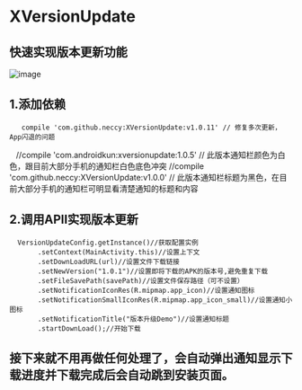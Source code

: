 # XVersionUpdate
## 快速实现版本更新功能
![image](http://img.blog.csdn.net/20170523162052660?watermark/2/text/aHR0cDovL2Jsb2cuY3Nkbi5uZXQvYTE1MzM1ODg4Njc=/font/5a6L5L2T/fontsize/400/fill/I0JBQkFCMA==/dissolve/70/gravity/SouthEast)   
## 1.添加依赖 
       compile 'com.github.neccy:XVersionUpdate:v1.0.11' // 修复多次更新，App闪退的问题
   
    //compile 'com.androidkun:xversionupdate:1.0.5' // 此版本通知栏颜色为白色，跟目前大部分手机的通知栏白色底色冲突
    //compile 'com.github.neccy:XVersionUpdate:v1.0.0' // 此版本通知栏标题为黑色，在目前大部分手机的通知栏可明显看清楚通知的标题和内容

## 2.调用APII实现版本更新
   
      VersionUpdateConfig.getInstance()//获取配置实例
           .setContext(MainActivity.this)//设置上下文
           .setDownLoadURL(url)//设置文件下载链接 
           .setNewVersion("1.0.1")//设置即将下载的APK的版本号,避免重复下载
           .setFileSavePath(savePath)//设置文件保存路径（可不设置）
           .setNotificationIconRes(R.mipmap.app_icon)//设置通知图标
           .setNotificationSmallIconRes(R.mipmap.app_icon_small)//设置通知小图标
           .setNotificationTitle("版本升级Demo")//设置通知标题
           .startDownLoad();//开始下载
  
 ## 接下来就不用再做任何处理了，会自动弹出通知显示下载进度并下载完成后会自动跳到安装页面。
